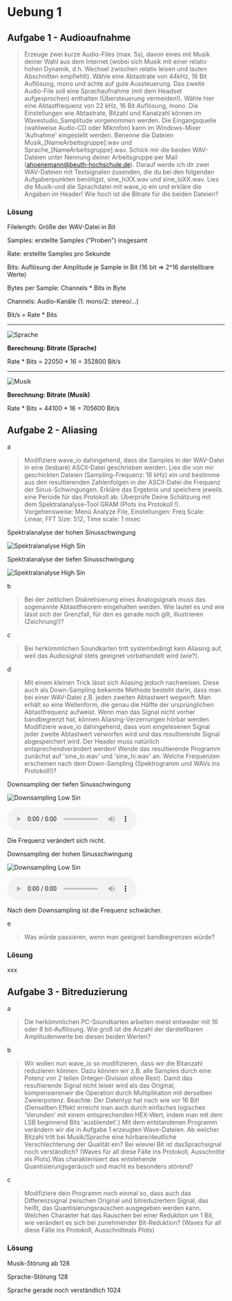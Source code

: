 # Uebung 1


## Aufgabe 1 - Audioaufnahme


> Erzeuge  zwei  kurze  Audio-Files (max. 5s), davon eines mit Musik deiner Wahl aus dem Internet (wobei sich Musik mit einer relativ hohen Dynamik, d.h. Wechsel zwischen relativ leisen und lauten Abschnitten empfiehlt). Wähle eine Abtastrate von 44kHz, 16 Bit Auflösung, mono und achte auf gute Aussteuerung. Das zweite Audio-File soll eine Sprachaufnahme (mit dem Headset aufgesprochen) enthalten (Übersteuerung vermeiden!). Wähle hier eine Abtastfrequenz von 22 kHz, 16 Bit Auflösung, mono. Die Einstellungen wie Abtastrate, Bitzahl und Kanalzahl können im Wavestudio_Samplitude vorgenommen werden. Die Eingangsquelle (wahlweise Audio-CD oder Mikrofon) kann im Windows-Mixer 'Aufnahme' eingestellt werden. Benenne die Dateien Musik_[NameArbeitsgruppe].wav und Sprache_[NameArbeitsgruppe].wav. Schick mir die beiden WAV-Dateien unter Nennung deiner  Arbeitsgruppe per Mail (ahoenemann@beuth-hochschule.de). Darauf werde ich dir zwei WAV-Dateien mit Testsignalen zusenden, die du bei den folgenden Aufgabenpunkten benötigst, sine_hiXX.wav und sine_loXX.wav. Lies die Musik-und die Sprachdatei mit wave_io ein und erkläre die Angaben im Header! Wie hoch ist die Bitrate für die beiden Dateien?

### Lösung

Filelength: Größe der WAV-Datei in Bit

Samples: erstellte Samples ("Proben") insgesamt

Rate: erstellte Samples pro Sekunde

Bits: Auflösung der Amplitude je Sample in Bit (16 bit => 2^16 darstellbare Werte) 

Bytes per Sample: Channels * Bits in Byte

Channels: Audio-Kanäle (1: mono/2: stereo/...)

Bit/s = Rate * Bits

---

![Sprache](Bilder/Aufgabe1_Sprach_Metadaten.jpg)

**Berechnung: Bitrate (Sprache)**

Rate * Bits = 22050 * 16 = 352800 Bit/s

---

![Musik](Bilder/Aufgabe1_Musik_Metadaten.jpg)

**Berechnung: Bitrate (Musik)**

Rate * Bits = 44100 * 16 = 705600 Bit/s


## Aufgabe 2 - Aliasing

a
> Modifiziere  wave_io dahingehend,  dass  die  Samples  in  der  WAV-Datei  in  eine  (lesbare)  ASCII-Datei geschrieben  werden.  Lies  die  von  mir  geschickten  Dateien  (Sampling-Frequenz:  16  kHz)  ein  und bestimme   aus   den   resultierenden   Zahlenfolgen   in   der   ASCII-Datei   die Frequenz   der   Sinus-Schwingungen. Erkläre das Ergebnis und speichere jeweils eine Periode für das Protokoll ab. Überprüfe Deine Schätzung mit dem Spektralanalyse-Tool GRAM (Plots ins Protokoll !). Vorgehensweise: Menü Analyze File, Einstellungen: Freq Scale: Linear, FFT Size: 512, Time scale: 1 msec

Spektralanalyse der hohen Sinusschwingung

![Spektralanalyse High Sin](Bilder/Aufgabe_2a_Spektralanalyse.JPG)

Spektralanalyse der tiefen Sinusschwingung

![Spektralanalyse High Sin](Bilder/Aufgabe_2a_Spektralanalyse_lo.JPG)

b
> Bei der zeitlichen Diskretisierung eines Analogsignals muss das sogenannte Abtasttheorem eingehalten werden.  Wie lautet  es  und  wie  lässt  sich  der  Grenzfall,  für  den  es  gerade  noch  gilt,  illustrieren (Zeichnung!)?

c
> Bei  herkömmlichen  Soundkarten  tritt  systembedingt  kein  Aliasing  auf,  weil  das  Audiosignal  stets geeignet vorbehandelt wird (wie?). 

d
> Mit einem kleinen Trick lässt sich Aliasing jedoch nachweisen. Diese auch als Down-Sampling bekannte Methode  besteht  darin,  dass  man  bei  einer  WAV-Datei  z.B.  jeden  zweiten  Abtastwert  wegwirft.  Man erhält  so  eine  Wellenform,  die  genau  die  Hälfte  der  ursprünglichen  Abtastfrequenz  aufweist.  Wenn man das Signal nicht vorher bandbegrenzt hat, können Aliasing-Verzerrungen hörbar werden. Modifiziere  wave_io  dahingehend,  dass  vom  eingelesenen  Signal  jeder  zweite  Abtastwert  verworfen wird  und  das  resultierende  Signal  abgespeichert  wird. Der  Header  muss natürlich  entsprechendverändert  werden!  Wende  das  resultierende  Programm  zunächst  auf  'sine_lo.wav'  und  'sine_hi.wav' an.   Welche   Frequenzen   erscheinen   nach   dem   Down-Sampling   (Spektrogramm   und   WAVs   ins Protokoll!)? 

Downsampling der tiefen Sinusschwingung

![Downsampling Low Sin](Bilder/Aufgabe2d_Lo_Sin00_halbes_sample.JPG)

![Downsampling Low Sin](Sounds/downsampling_lo.wav)

Die Frequenz verändert sich nicht.

Downsampling der hohen Sinusschwingung

![Downsampling Low Sin](Bilder/Aufgabe2d_Hi_Sin00_halbes_sample.JPG)

![Downsampling Low Sin](Sounds/downsampling_hi.wav)

Nach dem Downsampling ist die Frequenz schwächer.

e
> Was würde passieren, wenn man geeignet bandbegrenzen würde?

### Lösung
xxx


## Aufgabe 3 - Bitreduzierung

a
> Die herkömmlichen PC-Soundkarten arbeiten meist entweder mit 16 oder 8 bit-Auflösung. Wie groß ist die Anzahl der darstellbaren Amplitudenwerte bei diesen beiden Werten?

b
> Wir  wollen  nun  wave_io  so  modifizieren,  dass  wir  die  Bitanzahl  reduzieren  können.  Dazu  können  wir z.B. alle  Samples durch eine  Potenz von 2 teilen (Integer-Division ohne  Rest). Damit das resultierende Signal  nicht  leiser  wird  als  das  Original,  kompensierenwir  die  Operation  durch  Multiplikation  mit derselben  Zweierpotenz. Beachte:  Der  Datentyp  hat  nach  wie  vor  16  Bit!(Denselben  Effekt  erreicht man auch durch einfaches logisches 'Verunden' mit einem entsprechenden HEX-Wert, indem man mit dem LSB beginnend Bits 'ausblendet'.) Mit dem entstandenen Programm verändern wir die in Aufgabe 1   erzeugten   Wave-Dateien.   Ab   welcher   Bitzahl   tritt   bei   Musik/Sprache   eine   hörbare/deutliche Verschlechterung der Qualität ein? Bei wieviel Bit ist dasSprachsignal noch verständlich? (Waves für all diese     Fälle     ins    Protokoll,     Ausschnitte     als    Plots).Was     charakterisiert     das     entstehende Quantisierungsgeräusch und macht es besonders störend?

c
> Modifiziere  dein  Programm  noch  einmal  so,  dass  auch  das  Differenzsignal  zwischen  Original  und bitreduziertem  Signal,  das  heißt,  das  Quantisierungsrauschen  ausgegeben  werden  kann.  Welchen Charakter hat das Rauschen bei einer Reduktion um 1 Bit, wie verändert es sich bei zunehmender Bit-Reduktion? (Waves für all diese Fälle ins Protokoll, Ausschnitteals Plots)

### Lösung
Musik-Störung ab 128

Sprache-Störung 128

Sprache gerade noch verständlich 1024
